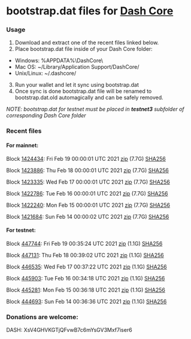 # bootstrap.dat files for [Dash Core](https://github.com/dashpay/dash)

### Usage

1. Download and extract one of the recent files linked below.
2. Place bootstrap.dat file inside of your Dash Core folder:
 - Windows: %APPDATA%\DashCore\
 - Mac OS: ~/Library/Application Support/DashCore/
 - Unix/Linux: ~/.dashcore/
3. Run your wallet and let it sync using bootstrap.dat
4. Once sync is done bootstrap.dat file will be renamed to bootstrap.dat.old automagically and can be safely removed.

_NOTE: bootstrap.dat for testnet must be placed in **testnet3** subfolder of corresponding Dash Core folder_

### Recent files

#### For mainnet:

Block [1424434](https://insight.dash.org/insight/block/000000000000000f4faaaf72ac5ffc2240ba623a4eba48840566519bd26e48bb): Fri Feb 19 00:00:01 UTC 2021 [zip](https://dash-bootstrap.ams3.digitaloceanspaces.com/mainnet/2021-02-19/bootstrap.dat.zip) (7.7G) [SHA256](https://dash-bootstrap.ams3.digitaloceanspaces.com/mainnet/2021-02-19/sha256.txt)

Block [1423886](https://insight.dash.org/insight/block/00000000000000103c2e192725ddecbd3d071969fcb916b67a1d1ef7ffd71b23): Thu Feb 18 00:00:01 UTC 2021 [zip](https://dash-bootstrap.ams3.digitaloceanspaces.com/mainnet/2021-02-18/bootstrap.dat.zip) (7.7G) [SHA256](https://dash-bootstrap.ams3.digitaloceanspaces.com/mainnet/2021-02-18/sha256.txt)

Block [1423335](https://insight.dash.org/insight/block/000000000000001964225ffd58a186457306e9524db93e83ca87f062727963b1): Wed Feb 17 00:00:01 UTC 2021 [zip](https://dash-bootstrap.ams3.digitaloceanspaces.com/mainnet/2021-02-17/bootstrap.dat.zip) (7.7G) [SHA256](https://dash-bootstrap.ams3.digitaloceanspaces.com/mainnet/2021-02-17/sha256.txt)

Block [1422786](https://insight.dash.org/insight/block/000000000000000727460af51783d19d97b256146abc274eb3a15ece1007396d): Tue Feb 16 00:00:01 UTC 2021 [zip](https://dash-bootstrap.ams3.digitaloceanspaces.com/mainnet/2021-02-16/bootstrap.dat.zip) (7.7G) [SHA256](https://dash-bootstrap.ams3.digitaloceanspaces.com/mainnet/2021-02-16/sha256.txt)

Block [1422240](https://insight.dash.org/insight/block/00000000000000061f885404039ad9e3c43f0386a8e376342c6e3370b12886b9): Mon Feb 15 00:00:01 UTC 2021 [zip](https://dash-bootstrap.ams3.digitaloceanspaces.com/mainnet/2021-02-15/bootstrap.dat.zip) (7.7G) [SHA256](https://dash-bootstrap.ams3.digitaloceanspaces.com/mainnet/2021-02-15/sha256.txt)

Block [1421684](https://insight.dash.org/insight/block/0000000000000007cbda3de9a6e65799e5af7e087990d6aecf971bc56188d914): Sun Feb 14 00:00:02 UTC 2021 [zip](https://dash-bootstrap.ams3.digitaloceanspaces.com/mainnet/2021-02-14/bootstrap.dat.zip) (7.7G) [SHA256](https://dash-bootstrap.ams3.digitaloceanspaces.com/mainnet/2021-02-14/sha256.txt)


#### For testnet:

Block [447744](https://testnet-insight.dashevo.org/insight/block/0000020b54e1d7ccad1fbeaf921ce9ce50809b1adc815e372a1914514b789d7d): Fri Feb 19 00:35:24 UTC 2021 [zip](https://dash-bootstrap.ams3.digitaloceanspaces.com/testnet/2021-02-19/bootstrap.dat.zip) (1.1G) [SHA256](https://dash-bootstrap.ams3.digitaloceanspaces.com/testnet/2021-02-19/sha256.txt)

Block [447131](https://testnet-insight.dashevo.org/insight/block/0000000b86ba6ec45c2b4de163b5a27a02270849034131532b761667219428b3): Thu Feb 18 00:39:02 UTC 2021 [zip](https://dash-bootstrap.ams3.digitaloceanspaces.com/testnet/2021-02-18/bootstrap.dat.zip) (1.1G) [SHA256](https://dash-bootstrap.ams3.digitaloceanspaces.com/testnet/2021-02-18/sha256.txt)

Block [446535](https://testnet-insight.dashevo.org/insight/block/0000017b9f16249c58d1cfda0dc9d9aa6e7d73ed0e63bfa0f03ffb56b7256b52): Wed Feb 17 00:37:22 UTC 2021 [zip](https://dash-bootstrap.ams3.digitaloceanspaces.com/testnet/2021-02-17/bootstrap.dat.zip) (1.1G) [SHA256](https://dash-bootstrap.ams3.digitaloceanspaces.com/testnet/2021-02-17/sha256.txt)

Block [445903](https://testnet-insight.dashevo.org/insight/block/0000005195cad61cb610f2959ab413a503ce78876ce0f710e9855221a164582a): Tue Feb 16 00:34:18 UTC 2021 [zip](https://dash-bootstrap.ams3.digitaloceanspaces.com/testnet/2021-02-16/bootstrap.dat.zip) (1.1G) [SHA256](https://dash-bootstrap.ams3.digitaloceanspaces.com/testnet/2021-02-16/sha256.txt)

Block [445281](https://testnet-insight.dashevo.org/insight/block/00000090acf5aa76ee5041858dac7079a024e778cece6f50efd4903f300aed76): Mon Feb 15 00:36:18 UTC 2021 [zip](https://dash-bootstrap.ams3.digitaloceanspaces.com/testnet/2021-02-15/bootstrap.dat.zip) (1.1G) [SHA256](https://dash-bootstrap.ams3.digitaloceanspaces.com/testnet/2021-02-15/sha256.txt)

Block [444693](https://testnet-insight.dashevo.org/insight/block/000001a993f8e3945a0a9643c10df40a9f3807d779e1419a15bbd42c4155394e): Sun Feb 14 00:36:36 UTC 2021 [zip](https://dash-bootstrap.ams3.digitaloceanspaces.com/testnet/2021-02-14/bootstrap.dat.zip) (1.1G) [SHA256](https://dash-bootstrap.ams3.digitaloceanspaces.com/testnet/2021-02-14/sha256.txt)


### Donations are welcome:

DASH: XsV4GHVKGTjQFvwB7c6mYsGV3Mxf7iser6
